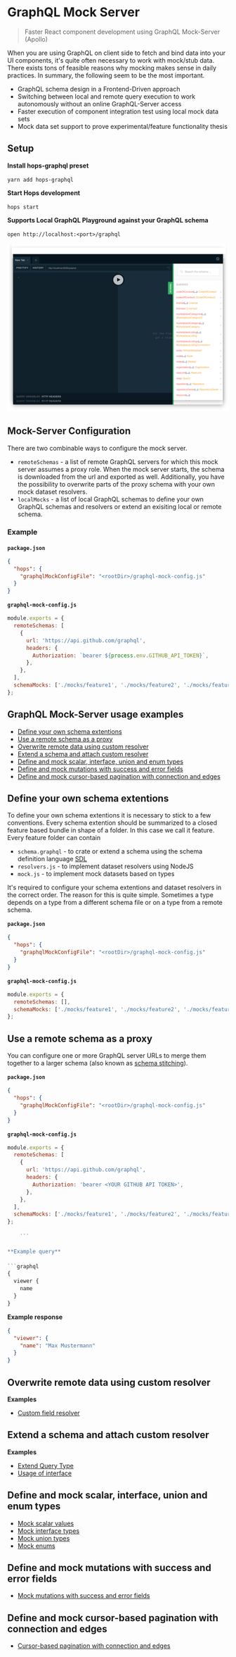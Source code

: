 # GraphQL Mock Server

> Faster React component development using GraphQL Mock-Server (Apollo)

When you are using GraphQL on client side to fetch and bind data into your UI components, it's quite often necessary to work with mock/stub data. There exists tons of feasible reasons why mocking makes sense in daily practices. In summary, the following seem to be the most important.

- GraphQL schema design in a Frontend-Driven approach
- Switching between local and remote query execution to work autonomously without an online GraphQL-Server access
- Faster execution of component integration test using local mock data sets
- Mock data set support to prove experimental/feature functionality thesis

## Setup

**Install hops-graphql preset**

`yarn add hops-graphql`

**Start Hops development**

`hops start`

**Supports Local GraphQL Playground against your GraphQL schema**

`open http://localhost:<port>/graphql`

![GraphiQL Playground](./playground.png)

## Mock-Server Configuration

There are two combinable ways to configure the mock server.

- `remoteSchemas` - a list of remote GraphQL servers for which this mock server assumes a proxy role. When the mock server starts, the schema is downloaded from the url and exported as well. Additionally, you have the possibility to overwrite parts of the proxy schema with your own mock dataset resolvers.
- `localMocks` - a list of local GraphQL schemas to define your own GraphQL schemas and resolvers or extend an exisiting local or remote schema.

### Example

**`package.json`**

```json
{
  "hops": {
    "graphqlMockConfigFile": "<rootDir>/graphql-mock-config.js"
  }
}
```

**`graphql-mock-config.js`**

```javascript
module.exports = {
  remoteSchemas: [
    {
      url: 'https://api.github.com/graphql',
      headers: {
        Authorization: `bearer ${process.env.GITHUB_API_TOKEN}`,
      },
    },
  ],
  schemaMocks: ['./mocks/feature1', './mocks/feature2', './mocks/feature3'],
};
```

## GraphQL Mock-Server usage examples

- [Define your own schema extentions](#define-your-own-schema-extentions)
- [Use a remote schema as a proxy](#use-a-remote-schema-as-a-proxy)
- [Overwrite remote data using custom resolver](#overwrite-remote-data-using-custom-resolver)
- [Extend a schema and attach custom resolver](#extend-a-schema-and-attach-custom-resolver)
- [Define and mock scalar, interface, union and enum types](#define-and-mock-scalar-interface-union-and-enum-types)
- [Define and mock mutations with success and error fields](#define-and-mock-mutations-with-success-and-error-fields)
- [Define and mock cursor-based pagination with connection and edges](#define-and-mock-cursor-based-pagination-with-connection-and-edges)

## Define your own schema extentions

To define your own schema extentions it is necessary to stick to a few conventions. Every schema extention should be summarized to a closed feature based bundle in shape of a folder. In this case we call it feature. Every feature folder can contain

- `schema.graphql` - to crate or extend a schema using the schema definition language [SDL](https://facebook.github.io/graphql/)
- `resolvers.js` - to implement dataset resolvers using NodeJS
- `mock.js` - to implement mock datasets based on types

It's required to configure your schema extentions and dataset resolvers in the correct order. The reason for this is quite simple. Sometimes a type depends on a type from a different schema file or on a type from a remote schema.

**`package.json`**

```json
{
  "hops": {
    "graphqlMockConfigFile": "<rootDir>/graphql-mock-config.js"
  }
}
```

**`graphql-mock-config.js`**

```javascript
module.exports = {
  remoteSchemas: [],
  schemaMocks: ['./mocks/feature1', './mocks/feature2', './mocks/feature3'],
};
```

## Use a remote schema as a proxy

You can configure one or more GraphQL server URLs to merge them together to a larger schema (also known as [schema stitching](https://www.apollographql.com/docs/graphql-tools/schema-stitching.html)).

**`package.json`**

```json
{
  "hops": {
    "graphqlMockConfigFile": "<rootDir>/graphql-mock-config.js"
  }
}
```

**`graphql-mock-config.js`**

````javascript
module.exports = {
  remoteSchemas: [
    {
      url: 'https://api.github.com/graphql',
      headers: {
        Authorization: 'bearer <YOUR GITHUB API TOKEN>',
      },
    },
  ],
  schemaMocks: ['./mocks/feature1', './mocks/feature2', './mocks/feature3'],
};

    ```

**Example query**

```graphql
{
  viewer {
    name
  }
}
````

**Example response**

```json
{
  "viewer": {
    "name": "Max Mustermann"
  }
}
```

## Overwrite remote data using custom resolver

**Examples**

- [Custom field resolver](../../spec/integration/graphql-mock-server/mocks/exercise1)

## Extend a schema and attach custom resolver

**Examples**

- [Extend Query Type](../../spec/integration/graphql-mock-server/mocks/exercise2)
- [Usage of interface](../../spec/integration/graphql-mock-server/mocks/exercise3)

## Define and mock scalar, interface, union and enum types

- [Mock scalar values](../../spec/integration/graphql-mock-server/mocks/exercise4)
- [Mock interface types](../../spec/integration/graphql-mock-server/mocks/exercise5)
- [Mock union types](../../spec/integration/graphql-mock-server/mocks/exercise6)
- [Mock enums](../../spec/integration/graphql-mock-server/mocks/exercise7)

## Define and mock mutations with success and error fields

- [Mock mutations with success and error fields](../../spec/integration/graphql-mock-server/mocks/exercise8)

## Define and mock cursor-based pagination with connection and edges

- [Cursor-based pagination with connection and edges](../../spec/integration/graphql-mock-server/mocks/exercise9)
